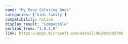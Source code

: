 ```yaml
---
name: "My Pony Coloring Book"
categories: ['kids-family']
compatibility: native
display_result: "Compatible"
version_from: "1.0.1.0"
link: https://apps.microsoft.com/detail/9NZRXSK857WH
---
```

